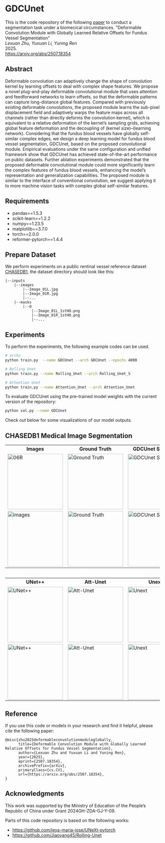 # GDCUnet

This is the code repository of the following [paper](https://arxiv.org/abs/2507.18354) to conduct a segmentation task under a biomecical circumstances.
"Deformable Convolution Module with Globally Learned Relative Offsets for Fundus Vessel Segmentation"\
<em>Lexuan Zhu, Yuxuan Li, Yuning Ren</em>\
2025.\
https://arxiv.org/abs/2507.18354



## Abstract
Deformable convolution can adaptively change the shape of convolution kernel by learning offsets to deal with complex shape features. We propose a novel plug-and-play deformable convolutional module that uses attention and feedforward networks to learn offsets, so that the deformable patterns can capture long-distance global features. Compared with previously existing deformable convolutions, the proposed module learns the sub-pixel displacement field and adaptively warps the feature maps across all channels (rather than directly deforms the convolution kernel), which is equivalent to a relative deformation of the kernel’s sampling grids, achieving global feature deformation and the decoupling of (kernel size)–(learning network). Considering that the fundus blood vessels have globally self-similar complex edges, we design a deep learning model for fundus blood vessel segmentation, GDCUnet, based on the proposed convolutional module. Empirical evaluations under the same configuration and unified framework show that GDCUnet has achieved state-of-the-art performance on public datasets. Further ablation experiments demonstrated that the proposed deformable convolutional module could more significantly learn the complex features of fundus blood vessels, enhancing the model’s representation and generalization capabilities. The proposed module is similar to the interface of conventional convolution, we suggest applying it to more machine vision tasks with complex global self-similar features.



## Requirements

* pandas==1.5.3
* scikit-learn==1.2.2
* numpy==1.23.5
* matplotlib==3.7.0
* torch==2.0.0
* reformer-pytorch==1.4.4

## Prepare Dataset

We perform experiments on a public rentinal vessel reference dataset [CHASEDB1](https://researchdata.kingston.ac.uk/96/), the dataset directory should look like this:

    |--inputs
        |--images
            |--Image_01L.jpg
            |--Image_01R.jpg
            |--...
        |--masks
            |--0
                |--Image_01L_1stHO.png
                |--Image_01R_1stHO.png
                |--...

## Experiments

To perform the experiments, the following example codes can be used.

```bash
# archs
python train.py  --name GDCUnet --arch GDCUnet --epochs 4000

# Rolling Unet
python train.py --name Rolling_Unet --arch Rolling_Unet_S 

# Attention Unet
python train.py --name Attention_Unet --arch Attention_Unet

```

To evaluate GDCUnet using the pre-trained model weights with the current version of the repository:

```bash
python val.py --name GDCUnet
```



Check out below for some visualizations of our model outputs.

## CHASEDB1 Medical Image Segmentation

<table border='0' cellspacing='0' cellpadding='0'>
  <tr>
    <td align="center"><b>Images</td>
    <td align="center"><b>Ground Truth</td>
    <td align="center"><b>GDCUnet Setting 3</td>
    <td align="center"><b>GDCUnet Setting 5</td>
    <td align="center"><b>Rolling UNet</td>
    <td align="center"><b>UNet</td>

  <tr>
    <td><img width='180' height="180" alt="06R" src="https://github.com/user-attachments/assets/60cf13f1-e313-4055-a385-db2a8257a275">
  </td>
    <td> <img width="180" height="180" alt="Ground Truth" src="https://github.com/user-attachments/assets/0a2cc6c4-cbcb-4731-ae06-a6ed3f3a985c"> 
  </td>
    <td> <img width="180" height="180" alt="GDCUnet Setting 3" src="https://github.com/user-attachments/assets/970b3e17-8456-4f84-b45d-7e871a7e8c55"> 
  </td>
    <td> <img width="180" height="180" alt="GDCUnet Setting 5" src="https://github.com/user-attachments/assets/fd6807c3-7ac2-4fe6-bd5a-ac1fb7ff39ce"> 
  </td>
    <td> <img width="180" height="180" alt="Rolling UNet" src="https://github.com/user-attachments/assets/62259e04-d675-428b-976d-a1174c73e30a">
    
  </td>
    <td> <img width="180" height="180" alt="UNet" src="https://github.com/user-attachments/assets/dfb457b2-4e5a-4891-a0c4-0e9cc810a6a9">
  </td>
    
  <tr>


  <tr>
    <td> <img width="180" height="180" alt="images" src="https://github.com/user-attachments/assets/81970617-c6d0-45e2-b299-244b7ddac692">
  </td>
    <td> <img width="180" height="180" alt="Ground Truth" src="https://github.com/user-attachments/assets/599b0699-d409-40aa-80a7-fc669baa9500">
  </td>
    <td> <img width="180" height="180" alt="GDCUnet Setting 3" src="https://github.com/user-attachments/assets/bd940568-ecf7-4c1e-996e-53979acbf178">
  </td>
    <td> <img width="180" height="180" alt="GDCUnet Setting 5" src="https://github.com/user-attachments/assets/ecde4be0-c42c-4dea-b0c5-992b6bb4bfe8">
  </td>
    <td> <img width="180" height="180" alt="Rolling UNet" src="https://github.com/user-attachments/assets/85603e57-3344-43ce-818a-b8960982949b">
    
  </td>
    <td> <img width="180" height="180" alt="UNet" src="https://github.com/user-attachments/assets/ca879939-25bc-4863-8933-f8bb75a70c78" >

  </td>
    
  <tr>
<table>

<table border='0' cellspacing='0' cellpadding='0'>
<tr>
    <td align="center"><b>UNet++</td>
    <td align="center"><b>Att-Unet</td>
    <td align="center"><b>Unext</td>
    <td align="center"><b>Uctransnet</td>
    <td align="center"><b>DconnNet</td>
    <td align="center"><b>DSCNet</td>
<tr>
    <td> <img width="180" height="180" alt="UNet++" src="https://github.com/user-attachments/assets/46f2599d-c0fb-4d0c-a78a-fc4574a92ce7"> 
 </td>
    <td> <img width="180" height="180" alt="Att-Unet" src="https://github.com/user-attachments/assets/7a16815f-9027-4ebf-9f95-af09fc3cd9fd"> 
 </td>
     <td> <img width="180" height="180" alt="Unext" src="https://github.com/user-attachments/assets/f882167a-e639-438f-a673-2a944410b420"> 
</td> 
    <td><img width="180" height="180" alt="Uctransnet" src="https://github.com/user-attachments/assets/13cb2833-ec08-45f1-b7a2-ce634939edd1">
</td>
    <td><img width="180" height="180" alt="DcnnNet" src="https://github.com/user-attachments/assets/53fa3b13-a29b-4d67-88c2-14e104600579">
</td>
    <td><img width="180" height="180" alt="DSCNet" src="https://github.com/user-attachments/assets/8e4f6171-b399-41da-a6a5-47f4e9b31337">
</td>
    

<tr>
    <td> <img width="180" height="180" alt="UNet++" src="https://github.com/user-attachments/assets/115eaaa7-b4c2-4683-9e9c-15e41e62f27d" >
 </td>
    <td> <img width="180" height="180" alt="Att-Unet" src="https://github.com/user-attachments/assets/6a2040a0-2bcc-4196-b948-b86852b4b50f"> 
 </td>
     <td> <img width="180" height="180" alt="Unext" src="https://github.com/user-attachments/assets/5616851d-82dd-43be-9e4a-49f05fa44464"> 
</td> 
    <td><img width="180" height="180" alt="Uctransnet" src="https://github.com/user-attachments/assets/6efab025-ed4c-47f1-9f66-fafd20453ef9">
</td>
    <td><img width="180" height="180" alt="DcnnNet" src="https://github.com/user-attachments/assets/99834bf6-c4c8-4dd7-a8e7-8e8a828a638d">
</td>
    <td><img width="180" height="180" alt="DSCNet" src="https://github.com/user-attachments/assets/c2d68c01-5c0a-4cb8-8dc4-1bd232fe9fec">
</td>
<tr>
    
<tr>
<table>


## Reference
If you use this code or models in your research and find it helpful, please cite the following paper:
```
@misc{zhu2025deformableconvolutionmoduleglobally,
      title={Deformable Convolution Module with Globally Learned Relative Offsets for Fundus Vessel Segmentation}, 
      author={Lexuan Zhu and Yuxuan Li and Yuning Ren},
      year={2025},
      eprint={2507.18354},
      archivePrefix={arXiv},
      primaryClass={cs.CV},
      url={https://arxiv.org/abs/2507.18354}, 
}
```

## Acknowledgments

This work was supported by the Ministry of Education of the People’s Republic of
China under Grant 2024GH-ZDA-GJ-Y-09.

Parts of this code repository is based on the following works:

* https://github.com/jeya-maria-jose/UNeXt-pytorch 
* https://github.com/Jiaoyang45/Rolling-Unet


